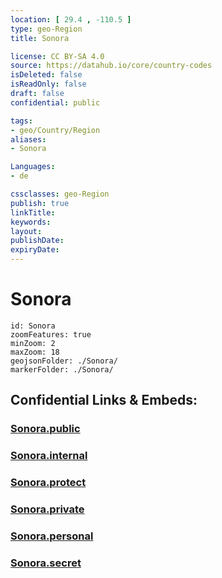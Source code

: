 ```yaml
---
location: [ 29.4 , -110.5 ] 
type: geo-Region
title: Sonora

license: CC BY-SA 4.0
source: https://datahub.io/core/country-codes
isDeleted: false
isReadOnly: false
draft: false
confidential: public

tags:
- geo/Country/Region
aliases:
- Sonora

Languages:
- de

cssclasses: geo-Region
publish: true
linkTitle: 
keywords: 
layout: 
publishDate: 
expiryDate: 
---
```


# Sonora

```leaflet
id: Sonora
zoomFeatures: true 
minZoom: 2 
maxZoom: 18
geojsonFolder: ./Sonora/
markerFolder: ./Sonora/
```


## Confidential Links & Embeds: 

### [Sonora.public](/_public/\Earth\Continent\America~Central\Mexico\States~MexicoSonora.public.md) 

### [Sonora.internal](/_internal/\Earth\Continent\America~Central\Mexico\States~MexicoSonora.internal.md) 

### [Sonora.protect](/_protect/\Earth\Continent\America~Central\Mexico\States~MexicoSonora.protect.md) 

### [Sonora.private](/_private/\Earth\Continent\America~Central\Mexico\States~MexicoSonora.private.md) 

### [Sonora.personal](/_personal/\Earth\Continent\America~Central\Mexico\States~MexicoSonora.personal.md) 

### [Sonora.secret](/_secret/\Earth\Continent\America~Central\Mexico\States~MexicoSonora.secret.md)

